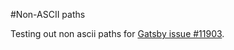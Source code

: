 #Non-ASCII paths

Testing out non ascii paths for [Gatsby issue #11903](https://github.com/gatsbyjs/gatsby/issues/11903).
